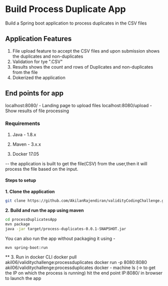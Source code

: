 # Build Process Duplicate App

Build a Spring boot application to process duplicates in the CSV files

## Application Features
1. File upload feature to accept the CSV files and upon submission shows the duplicates and non-duplicates
2. Validation for tye ".CSV" 
3. Results shows the count and rows of Duplicates and non-duplicates from the file
4. Dokerized the application
## End points for app 
localhost:8080/ - Landing page to upload files
localhost:8080/upload - Show results of file processing

### Requirements

1. Java - 1.8.x

2. Maven - 3.x.x

3. Docker 17.05

-- the application is built to get the file(CSV) from the user,then it will process the file based on the input.

#### Steps to setup

**1. Clone the application**

```bash
git clone https://github.com/AkilanRajendiran/validityCodingChallenge.git
```

**2. Build and run the app using maven**

```bash
cd processDuplicatesApp
mvn package
java -jar target/process-duplicates-0.0.1-SNAPSHOT.jar
```

You can also run the app without packaging it using -

```bash 
mvn spring-boot:run
```

** 3. Run in docker CLI
docker pull akil06/validitychallenge:processduplicates
docker run -p 8080:8080 <imagename> akil06/validitychallenge:processduplicates
docker - machine ls (-> to get the IP on which the process is running)
 hit the end point
 IP:8080/ in browser to launch the app 
  
